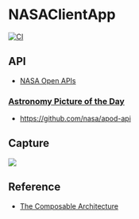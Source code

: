 # NASAClientApp

[![CI](https://github.com/ski-u/NASAClientApp/actions/workflows/tests.yml/badge.svg)](https://github.com/ski-u/NASAClientApp/actions/workflows/tests.yml)

## API
- [NASA Open APIs](https://api.nasa.gov)

### [Astronomy Picture of the Day](https://apod.nasa.gov/apod/astropix.html)
- https://github.com/nasa/apod-api

## Capture
![](https://github.com/ski-u/NASAClientApp/assets/37182704/ff5aff04-b225-419d-b7ab-e201f74fef40)

## Reference
- [The Composable Architecture](https://github.com/pointfreeco/swift-composable-architecture)
